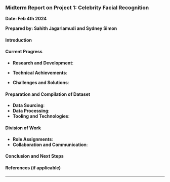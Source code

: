 ### Midterm Report on Project 1: Celebrity Facial Recognition

**Date: Feb 4th 2024**

**Prepared by: Sahith Jagarlamudi and Sydney Simon**

#### Introduction



#### Current Progress

- **Research and Development**:
  
- **Technical Achievements**:

- **Challenges and Solutions**: 

#### Preparation and Compilation of Dataset

- **Data Sourcing**:
- **Data Processing**: 
- **Tooling and Technologies**: 

#### Division of Work

- **Role Assignments**: 
- **Collaboration and Communication**: 

#### Conclusion and Next Steps

#### References (if applicable)


---

